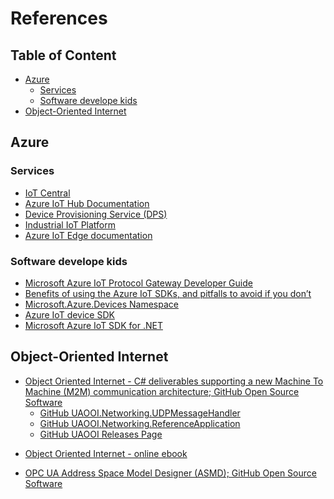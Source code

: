 # References <!-- omit in toc -->

## Table of Content <!-- omit in toc -->

- [Azure](#azure)
  - [Services](#services)
  - [Software develope kids](#software-develope-kids)
- [Object-Oriented Internet](#object-oriented-internet)

## Azure

### Services

- [IoT Central](https://docs.microsoft.com/EN-us/azure/iot-central/core/)
- [Azure IoT Hub Documentation](https://docs.microsoft.com/En-us/azure/iot-hub/)
- [Device Provisioning Service (DPS)](https://docs.microsoft.com/En-us/azure/iot-dps/)
- [Industrial IoT Platform](https://github.com/Azure/Industrial-IoT#azure-industrial-iot-platform)
- [Azure IoT Edge documentation](https://docs.microsoft.com/En-us/azure/iot-edge/)

### Software develope kids

- [Microsoft Azure IoT Protocol Gateway Developer Guide](https://github.com/Azure/azure-iot-protocol-gateway/blob/master/docs/DeveloperGuide.md)
- [Benefits of using the Azure IoT SDKs, and pitfalls to avoid if you don’t](https://azure.microsoft.com/EN-us/blog/benefits-of-using-the-azure-iot-sdks-in-your-azure-iot-solution/)
- [Microsoft.Azure.Devices Namespace](https://docs.microsoft.com/EN-us/dotnet/api/microsoft.azure.devices?view=azure-dotnet)
- [Azure IoT device SDK](https://docs.microsoft.com/azure/iot-hub/iot-hub-devguide-sdks)
- [Microsoft Azure IoT SDK for .NET](https://github.com/Azure/azure-iot-sdk-csharp#microsoft-azure-iot-sdk-for-net)

## Object-Oriented Internet

- [Object Oriented Internet - C# deliverables supporting a new Machine To Machine (M2M) communication architecture; GitHub Open Source Software][OOI]
  - [GitHub UAOOI.Networking.UDPMessageHandler][OOI.Networking.UDPMessageHandler]
  - [GitHub UAOOI.Networking.ReferenceApplication][OOI.Networking.ReferenceApplication]
  - [GitHub UAOOI Releases Page][OOI.Releases]

[OOI]:https://github.com/mpostol/OPC-UA-OOI
[OOI.Networking.UDPMessageHandler]:https://github.com/mpostol/OPC-UA-OOI/tree/master/Networking/UDPMessageHandler
[OOI.Networking.ReferenceApplication]:https://github.com/mpostol/OPC-UA-OOI/tree/master/Networking/ReferenceApplication
[OOI.Releases]:https://github.com/mpostol/OPC-UA-OOI/releases

- [Object Oriented Internet - online ebook][OOIBook]

[OOIBook]:https://commsvr.gitbook.io/ooi/readme

- [OPC UA Address Space Model Designer (ASMD); GitHub Open Source Software][ASMD]

[ASMD]:https://github.com/mpostol/ASMD
